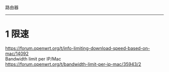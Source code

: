 路由器

---
# 1 限速
<https://forum.openwrt.org/t/info-limiting-download-speed-based-on-mac/14092>  
Bandwidth limit per IP/Mac  
<https://forum.openwrt.org/t/bandwidth-limit-per-ip-mac/35943/2>  
